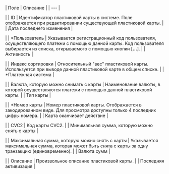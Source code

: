 | Поле | Описание |
| --- |

|
| ID | Идентификатор пластиковой карты в системе. Поле отображается при редактировании существующей пластиковой карты. |
| Дата последнего изменения |

|
| \*Пользователь | Указывается регистрационный код пользователя, осуществляющего платежи с помощью данной карты.   Код пользователя выбирается из списка, открываемого с помощью кнопки [**...**]. |
| Активность |

|
| Индекс сортировки | Относительный "вес" пластиковой карты. Используется при выводе данной пластиковой карте в общем списке. |
| \*Платежная система |

|
| Валюта, которую можно снимать с карты | Наименование валюты, в которой осуществляются платежи с помощью данной пластиковой карты. |
| Тип карты |

|
| \*Номер карты | Номер пластиковой карты. Отображается в закодированном виде. Для просмотра доступны только 4 последних цифры номера. |
| Карта оканчивает действие |

|
| CVC2 | Код карты CVC2. |
| Минимальная сумма, которую можно снять с карты |

|
| Максимальная сумма, которую можно снять с карты | Указывается максимальная сумма, которая может быть снята с карты за одну транзакцию (единовременно). |
| Валюта сумм |

|
| Описание | Произвольное описание пластиковой карты. |
| Последняя активизация |